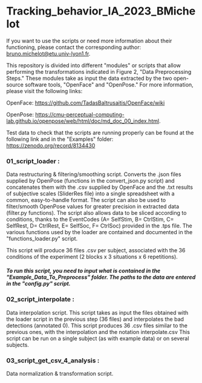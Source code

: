 # Tracking_behavior_IA_2023_BMichelot

If you want to use the scripts or need more information about their functioning, please contact the corresponding author: bruno.michelot@etu.univ-lyon1.fr.

This repository is divided into different "modules" or scripts that allow performing the transformations indicated in Figure 2, "Data Preprocessing Steps." These modules take as input the data extracted by the two open-source software tools, "OpenFace" and "OpenPose." For more information, please visit the following links:

OpenFace: https://github.com/TadasBaltrusaitis/OpenFace/wiki

OpenPose: https://cmu-perceptual-computing-lab.github.io/openpose/web/html/doc/md_doc_00_index.html.

Test data to check that the scripts are running properly can be found at the following link and in the "Examples" folder: https://zenodo.org/record/8134430

### 01_script_loader : 

Data restructuring & filtering/smoothing script. 
Converts the .json files supplied by OpenPose (functions in the convert_json.py script) and concatenates them with the .csv supplied by OpenFace and the .txt results of subjective scales (SliderRes file) into a single spreadsheet with a common, easy-to-handle format. 
The script can also be used to filter/smooth OpenPose values for greater precision in extracted data (filter.py functions). 
The script also allows data to be sliced according to conditions, thanks to the EventCodes (A= SelfStim, B= CtrlStim, C= SelfRest, D= CtrlRest, E= SelfSoc, F= CtrlSoc) provided in the .tps file.
The various functions used by the loader are contained and documented in the "functions_loader.py" script. 

This script will produce 36 files .csv per subject, associated with the 36 conditions of the experiment (2 blocks x 3 situations x 6 repetitions). 

##### To run this script, you need to input what is contained in the "Example_Data_To_Preprocess" folder. The paths to the data are entered in the "config.py" script. 

### 02_script_interpolate : 

Data interpolation script. This script takes as input the files obtained with the loader script in the previous step (36 files) and interpolates the bad detections (annotated 0). 
This script produces 36 .csv files similar to the previous ones, with the interpolation and the notation interpolate.csv
This script can be run on a single subject (as with example data) or on several subjects.

### 03_script_get_csv_4_analysis : 

Data normalization & transformation script.
